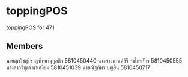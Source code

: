 # toppingPOS
toppingPOS for 471


## Members
นายศุภวิชญ์ 		ชาญพิทยานุกูลกิจ 	5810450440
นางสาวกานต์สิรี 	จงไกรจักร 		5810450555
นางสาววิชุดา 		นาเสงี่ยม 		5810451039
นายณัฐภัทร 		บุญยืน 			5810450717 
